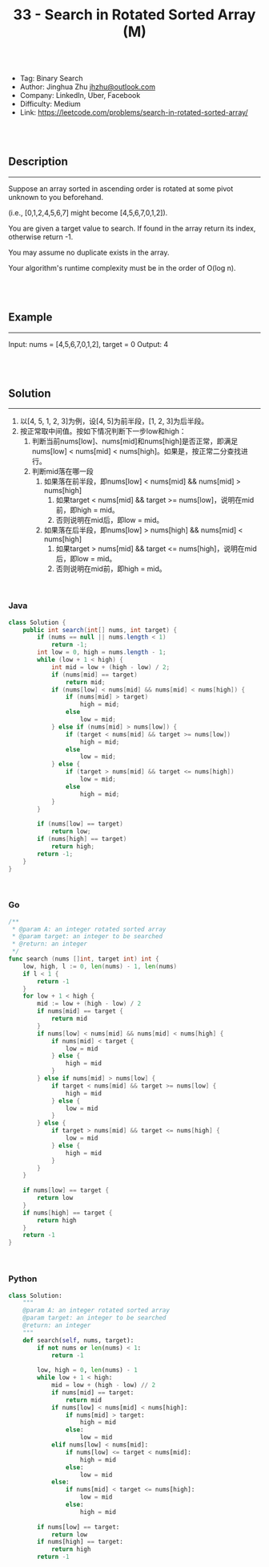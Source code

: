 # <center>33 - Search in Rotated Sorted Array (M)</center> 



<br></br>

* Tag: Binary Search
* Author: Jinghua Zhu <jhzhu@outlook.com>
* Company: LinkedIn, Uber, Facebook
* Difficulty: Medium
* Link: https://leetcode.com/problems/search-in-rotated-sorted-array/

<br></br>



## Description
----
Suppose an array sorted in ascending order is rotated at some pivot unknown to you beforehand.

(i.e., [0,1,2,4,5,6,7] might become [4,5,6,7,0,1,2]).

You are given a target value to search. If found in the array return its index, otherwise return -1.

You may assume no duplicate exists in the array.

Your algorithm's runtime complexity must be in the order of O(log n).

<br></br>



## Example
----
Input: nums = [4,5,6,7,0,1,2], target = 0
Output: 4

<br></br>



## Solution
----
1. 以[4, 5, 1, 2, 3]为例，设[4, 5]为前半段，[1, 2, 3]为后半段。
2. 按正常取中间值。按如下情况判断下一步low和high：
    1. 判断当前nums[low]、nums[mid]和nums[high]是否正常，即满足nums[low] < nums[mid] < nums[high]。如果是，按正常二分查找进行。
    2. 判断mid落在哪一段
        1. 如果落在前半段，即nums[low] < nums[mid] && nums[mid] > nums[high]
		    1. 如果target < nums[mid] && target >= nums[low]，说明在mid前，即high = mid。
			2. 否则说明在mid后，即low = mid。
		2. 如果落在后半段，即nums[low] > nums[high] && nums[mid] < nums[high]
			1. 如果target > nums[mid] && target <= nums[high]，说明在mid后，即low = mid。
			2. 否则说明在mid前，即high = mid。

<br>


### Java
```java
class Solution {
    public int search(int[] nums, int target) {
        if (nums == null || nums.length < 1)
            return -1;
        int low = 0, high = nums.length - 1;
        while (low + 1 < high) {
            int mid = low + (high - low) / 2;
            if (nums[mid] == target)
                return mid;
            if (nums[low] < nums[mid] && nums[mid] < nums[high]) {
                if (nums[mid] > target)
                    high = mid;
                else
                    low = mid;
            } else if (nums[mid] > nums[low]) {
                if (target < nums[mid] && target >= nums[low])
                    high = mid;
                else
                    low = mid;
            } else {
                if (target > nums[mid] && target <= nums[high])
                    low = mid;
                else
                    high = mid;
            }
        }
        
        if (nums[low] == target)
            return low;
        if (nums[high] == target)
            return high;
        return -1;
    }
}
```

<br>


### Go
```go
/**
 * @param A: an integer rotated sorted array
 * @param target: an integer to be searched
 * @return: an integer
 */
func search (nums []int, target int) int {
    low, high, l := 0, len(nums) - 1, len(nums)
    if l < 1 {
        return -1
    }
    for low + 1 < high {
        mid := low + (high - low) / 2
        if nums[mid] == target {
            return mid
        }
        if nums[low] < nums[mid] && nums[mid] < nums[high] {
            if nums[mid] < target {
                low = mid
            } else {
                high = mid
            }
        } else if nums[mid] > nums[low] {
            if target < nums[mid] && target >= nums[low] {
                high = mid
            } else {
                low = mid
            }
        } else {
            if target > nums[mid] && target <= nums[high] {
                low = mid
            } else {
                high = mid
            }
        }
    }
    
    if nums[low] == target {
        return low
    }
    if nums[high] == target {
        return high
    }
    return -1
}

```

<br>


### Python
```python
class Solution:
    """
    @param A: an integer rotated sorted array
    @param target: an integer to be searched
    @return: an integer
    """
    def search(self, nums, target):
        if not nums or len(nums) < 1:
            return -1
        
        low, high = 0, len(nums) - 1
        while low + 1 < high:
            mid = low + (high - low) // 2
            if nums[mid] == target:
                return mid
            if nums[low] < nums[mid] < nums[high]:
                if nums[mid] > target:
                    high = mid
                else:
                    low = mid
            elif nums[low] < nums[mid]:
                if nums[low] <= target < nums[mid]:
                    high = mid
                else:
                    low = mid
            else:
                if nums[mid] < target <= nums[high]:
                    low = mid
                else:
                    high = mid
        
        if nums[low] == target:
            return low
        if nums[high] == target:
            return high
        return -1

```